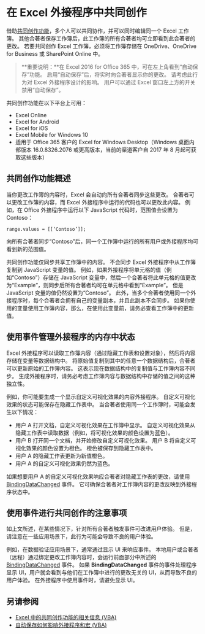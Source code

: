 # <a name="coauthoring-in-excel-add-ins"></a>在 Excel 外接程序中共同创作  

借助[共同创作功能](https://support.office.com/en-US/article/Collaborate-on-Excel-workbooks-at-the-same-time-with-co-authoring-7152aa8b-b791-414c-a3bb-3024e46fb104)，多个人可以共同协作，并可以同时编辑同一个 Excel 工作簿。 其他合著者保存工作簿后，此工作簿的所有合著者均可立即看到此合著者的更改。 若要共同创作 Excel 工作簿，必须将工作簿存储在 OneDrive、OneDrive for Business 或 SharePoint Online 中。

> **重要说明：**在 Excel 2016 for Office 365 中，可在左上角看到“自动保存”功能。 启用“自动保存”后，将实时向合著者显示你的更改。 请考虑此行为对 Excel 外接程序设计的影响。 用户可以通过 Excel 窗口左上方的开关禁用“自动保存”。

共同创作功能在以下平台上可用：

- Excel Online
- Excel for Android
- Excel for iOS
- Excel Mobile for Windows 10
- 适用于 Office 365 客户的 Excel for Windows Desktop（Windows 桌面内部版本 16.0.8326.2076 或更高版本，当前的渠道客户自 2017 年 8 月起可获取这些版本）

## <a name="coauthoring-overview"></a>共同创作功能概述
 
当你更改工作簿的内容时，Excel 会自动向所有合著者同步这些更改。 合著者可以更改工作簿的内容，而 Excel 外接程序中运行的代码也可以更改此内容。 例如，在 Office 外接程序中运行以下 JavaScript 代码时，范围值会设置为 Contoso：


    range.values = [[‘Contoso’]];

向所有合著者同步“Contoso”后，同一个工作簿中运行的所有用户或外接程序均可看到新的范围值。 

共同创作功能仅同步共享工作簿中的内容。 不会同步 Excel 外接程序中从工作簿复制到 JavaScript 变量的值。 例如，如果外接程序将单元格的值（例如“Contoso”）存储在 JavaScript 变量中，然后一个合著者将此单元格的值更改为“Example”，则同步后所有合著者均可在单元格中看到“Example”。 但是 JavaScript 变量的值仍然设置为“Contoso”。 此外，当多个合著者使用同一个外接程序时，每个合著者会拥有自己的变量副本，并且此副本不会同步。 如果你使用的变量使用工作簿内容，那么，在使用此变量前，请务必查看工作簿中的更新值。 

## <a name="use-events-to-manage-the-in-memory-state-of-your-add-in"></a>使用事件管理外接程序的内存中状态
 
Excel 外接程序可以读取工作簿内容（通过隐藏工作表和设置对象），然后将内容存储在变量等数据结构中。 将原始值复制到其中的任意一个数据结构后，合著者可以更新原始的工作簿内容。 这表示现在数据结构中的复制值与工作簿内容不同步。 生成外接程序时，请务必考虑工作簿内容与数据结构中存储的值之间的这种独立性。

例如，你可能要生成一个显示自定义可视化效果的内容外接程序。 自定义可视化效果的状态可能保存在隐藏工作表中。 当合著者使用同一个工作簿时，可能会发生以下情况：

- 用户 A 打开文档，自定义可视化效果在工作簿中显示。 自定义可视化效果从隐藏工作表中读取数据（例如，将可视化效果的颜色设置为蓝色）。
- 用户 B 打开同一个文档，并开始修改自定义可视化效果。 用户 B 将自定义可视化效果的颜色设置为橙色。 橙色被保存到隐藏工作表中。
- 用户 A 的隐藏工作表更新为新值橙色。
- 用户 A 的自定义可视化效果仍然为蓝色。 

如果想要用户 A 的自定义可视化效果响应合著者对隐藏工作表的更改，请使用 [BindingDataChanged](http://dev.office.com/reference/add-ins/shared/binding.bindingdatachangedevent) 事件。 它可确保合著者对工作簿内容的更改反映到外接程序状态中。

## <a name="caveats-to-using-events-with-co-authoring"></a>使用事件进行共同创作的注意事项 

如上文所述，在某些情况下，针对所有合著者触发事件可改进用户体验。 但是，请注意在一些应用场景下，此行为可能会导致不良的用户体验。 

例如，在数据验证应用场景下，通常通过显示 UI 来响应事件。 本地用户或合著者（远程）通过绑定更改工作簿内容时，会运行前面部分中所述的 [BindingDataChanged](http://dev.office.com/reference/add-ins/shared/binding.bindingdatachangedevent) 事件。 如果 **BindingDataChanged** 事件的事件处理程序显示 UI，用户就会看到与他们在工作簿中进行的更改无关的 UI，从而导致不良的用户体验。 在外接程序中使用事件时，请避免显示 UI。

## <a name="see-also"></a>另请参阅 

- [Excel 中的共同创作功能的相关信息 (VBA)](https://msdn.microsoft.com/en-us/vba/excel-vba/articles/about-coauthoring-in-excel) 
- [自动保存如何影响外接程序和宏 (VBA)](https://msdn.microsoft.com/en-us/vba/office-shared-vba/articles/how-autosave-impacts-addins-and-macros) 
